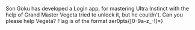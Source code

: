 Son Goku has developed a Login app, for mastering Ultra Instinct with the help of Grand Master
Vegeta tried to unlock it, but he couldn't. Can you please help Vegeta?
Flag is of the format zer0pts{[0-9a-z_\-\!]*} 
